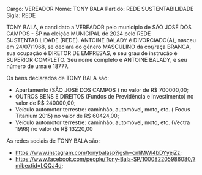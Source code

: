 Cargo: VEREADOR
Nome: TONY BALA
Partido: REDE SUSTENTABILIDADE
Sigla: REDE

TONY BALA, é candidato a VEREADOR pelo município de SÃO JOSÉ DOS CAMPOS - SP na eleição MUNICIPAL de 2024 pelo REDE SUSTENTABILIDADE (REDE).
ANTOINE BALADY é DIVORCIADO(A), nasceu em 24/07/1968, se declara do gênero MASCULINO da cor/raça BRANCA, sua ocupação é DIRETOR DE EMPRESAS, e seu grau de instrução é SUPERIOR COMPLETO.
Seu nome completo é ANTOINE BALADY, e seu número de urna é 18777.

Os bens declarados de TONY BALA são: 
- Apartamento (SÃO JOSÉ DOS CAMPOS ) no valor de R$ 700000,00;
- OUTROS BENS E DIREITOS (Fundos de Previdência e Investimento) no valor de R$ 240000,00;
- Veículo automotor terrestre: caminhão, automóvel, moto, etc. ( Focus Titanium 2015) no valor de R$ 60424,00;
- Veículo automotor terrestre: caminhão, automóvel, moto, etc. (Vectra 1998) no valor de R$ 13220,00

As redes sociais de TONY BALA são:
- https://www.instagram.com/tonybalasp?igsh=cnliMWl4bDYyejZz;
- https://www.facebook.com/people/Tony-Bala-SP/100082205986080/?mibextid=LQQJ4d;